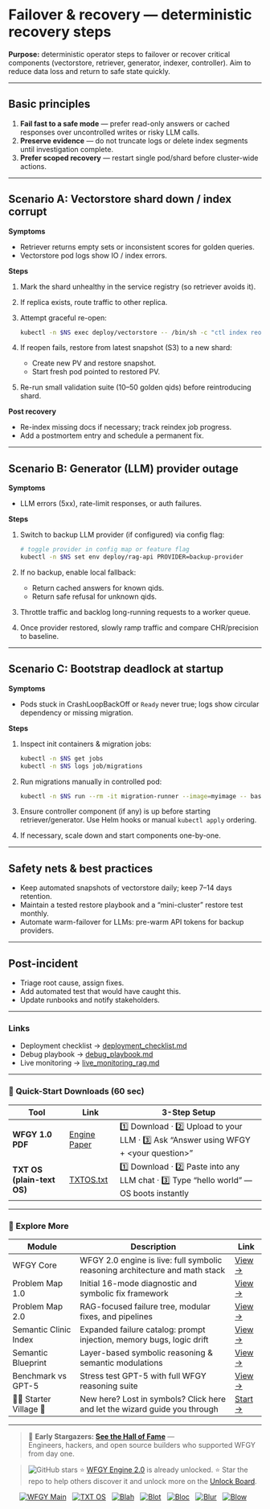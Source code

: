 # Failover & recovery — deterministic recovery steps

**Purpose:** deterministic operator steps to failover or recover critical components (vectorstore, retriever, generator, indexer, controller). Aim to reduce data loss and return to safe state quickly.

---

## Basic principles
1. **Fail fast to a safe mode** — prefer read-only answers or cached responses over uncontrolled writes or risky LLM calls.  
2. **Preserve evidence** — do not truncate logs or delete index segments until investigation complete.  
3. **Prefer scoped recovery** — restart single pod/shard before cluster-wide actions.

---

## Scenario A: Vectorstore shard down / index corrupt

**Symptoms**
- Retriever returns empty sets or inconsistent scores for golden queries.  
- Vectorstore pod logs show IO / index errors.

**Steps**
1. Mark the shard unhealthy in the service registry (so retriever avoids it).  
2. If replica exists, route traffic to other replica.  
3. Attempt graceful re-open:
   ```bash
   kubectl -n $NS exec deploy/vectorstore -- /bin/sh -c "ctl index reopen shard-5"


4. If reopen fails, restore from latest snapshot (S3) to a new shard:

   * Create new PV and restore snapshot.
   * Start fresh pod pointed to restored PV.
5. Re-run small validation suite (10–50 golden qids) before reintroducing shard.

**Post recovery**

* Re-index missing docs if necessary; track reindex job progress.
* Add a postmortem entry and schedule a permanent fix.

---

## Scenario B: Generator (LLM) provider outage

**Symptoms**

* LLM errors (5xx), rate-limit responses, or auth failures.

**Steps**

1. Switch to backup LLM provider (if configured) via config flag:

   ```bash
   # toggle provider in config map or feature flag
   kubectl -n $NS set env deploy/rag-api PROVIDER=backup-provider
   ```
2. If no backup, enable local fallback:

   * Return cached answers for known qids.
   * Return safe refusal for unknown qids.
3. Throttle traffic and backlog long-running requests to a worker queue.
4. Once provider restored, slowly ramp traffic and compare CHR/precision to baseline.

---

## Scenario C: Bootstrap deadlock at startup

**Symptoms**

* Pods stuck in CrashLoopBackOff or `Ready` never true; logs show circular dependency or missing migration.

**Steps**

1. Inspect init containers & migration jobs:

   ```bash
   kubectl -n $NS get jobs
   kubectl -n $NS logs job/migrations
   ```
2. Run migrations manually in controlled pod:

   ```bash
   kubectl -n $NS run --rm -it migration-runner --image=myimage -- bash -c "python migrate.py"
   ```
3. Ensure controller component (if any) is up before starting retriever/generator. Use Helm hooks or manual `kubectl apply` ordering.
4. If necessary, scale down and start components one-by-one.

---

## Safety nets & best practices

* Keep automated snapshots of vectorstore daily; keep 7–14 days retention.
* Maintain a tested restore playbook and a “mini-cluster” restore test monthly.
* Automate warm-failover for LLMs: pre-warm API tokens for backup providers.

---

## Post-incident

* Triage root cause, assign fixes.
* Add automated test that would have caught this.
* Update runbooks and notify stakeholders.

---

### Links

* Deployment checklist → [deployment\_checklist.md](./deployment_checklist.md)
* Debug playbook → [debug\_playbook.md](./debug_playbook.md)
* Live monitoring → [live\_monitoring\_rag.md](./live_monitoring_rag.md)

---


### 🔗 Quick-Start Downloads (60 sec)

| Tool | Link | 3-Step Setup |
|------|------|--------------|
| **WFGY 1.0 PDF** | [Engine Paper](https://github.com/onestardao/WFGY/blob/main/I_am_not_lizardman/WFGY_All_Principles_Return_to_One_v1.0_PSBigBig_Public.pdf) | 1️⃣ Download · 2️⃣ Upload to your LLM · 3️⃣ Ask “Answer using WFGY + \<your question>” |
| **TXT OS (plain-text OS)** | [TXTOS.txt](https://github.com/onestardao/WFGY/blob/main/OS/TXTOS.txt) | 1️⃣ Download · 2️⃣ Paste into any LLM chat · 3️⃣ Type “hello world” — OS boots instantly |

---

### 🧭 Explore More

| Module                | Description                                              | Link     |
|-----------------------|----------------------------------------------------------|----------|
| WFGY Core             | WFGY 2.0 engine is live: full symbolic reasoning architecture and math stack | [View →](https://github.com/onestardao/WFGY/tree/main/core/README.md) |
| Problem Map 1.0       | Initial 16-mode diagnostic and symbolic fix framework    | [View →](https://github.com/onestardao/WFGY/tree/main/ProblemMap/README.md) |
| Problem Map 2.0       | RAG-focused failure tree, modular fixes, and pipelines   | [View →](https://github.com/onestardao/WFGY/blob/main/ProblemMap/rag-architecture-and-recovery.md) |
| Semantic Clinic Index | Expanded failure catalog: prompt injection, memory bugs, logic drift | [View →](https://github.com/onestardao/WFGY/blob/main/ProblemMap/SemanticClinicIndex.md) |
| Semantic Blueprint    | Layer-based symbolic reasoning & semantic modulations   | [View →](https://github.com/onestardao/WFGY/tree/main/SemanticBlueprint/README.md) |
| Benchmark vs GPT-5    | Stress test GPT-5 with full WFGY reasoning suite         | [View →](https://github.com/onestardao/WFGY/tree/main/benchmarks/benchmark-vs-gpt5/README.md) |
| 🧙‍♂️ Starter Village 🏡 | New here? Lost in symbols? Click here and let the wizard guide you through | [Start →](https://github.com/onestardao/WFGY/blob/main/StarterVillage/README.md) |

---

> 👑 **Early Stargazers: [See the Hall of Fame](https://github.com/onestardao/WFGY/tree/main/stargazers)** —  
> Engineers, hackers, and open source builders who supported WFGY from day one.

> <img src="https://img.shields.io/github/stars/onestardao/WFGY?style=social" alt="GitHub stars"> ⭐ [WFGY Engine 2.0](https://github.com/onestardao/WFGY/blob/main/core/README.md) is already unlocked. ⭐ Star the repo to help others discover it and unlock more on the [Unlock Board](https://github.com/onestardao/WFGY/blob/main/STAR_UNLOCKS.md).

<div align="center">

[![WFGY Main](https://img.shields.io/badge/WFGY-Main-red?style=flat-square)](https://github.com/onestardao/WFGY)
&nbsp;
[![TXT OS](https://img.shields.io/badge/TXT%20OS-Reasoning%20OS-orange?style=flat-square)](https://github.com/onestardao/WFGY/tree/main/OS)
&nbsp;
[![Blah](https://img.shields.io/badge/Blah-Semantic%20Embed-yellow?style=flat-square)](https://github.com/onestardao/WFGY/tree/main/OS/BlahBlahBlah)
&nbsp;
[![Blot](https://img.shields.io/badge/Blot-Persona%20Core-green?style=flat-square)](https://github.com/onestardao/WFGY/tree/main/OS/BlotBlotBlot)
&nbsp;
[![Bloc](https://img.shields.io/badge/Bloc-Reasoning%20Compiler-blue?style=flat-square)](https://github.com/onestardao/WFGY/tree/main/OS/BlocBlocBloc)
&nbsp;
[![Blur](https://img.shields.io/badge/Blur-Text2Image%20Engine-navy?style=flat-square)](https://github.com/onestardao/WFGY/tree/main/OS/BlurBlurBlur)
&nbsp;
[![Blow](https://img.shields.io/badge/Blow-Game%20Logic-purple?style=flat-square)](https://github.com/onestardao/WFGY/tree/main/OS/BlowBlowBlow)
&nbsp;
</div>

